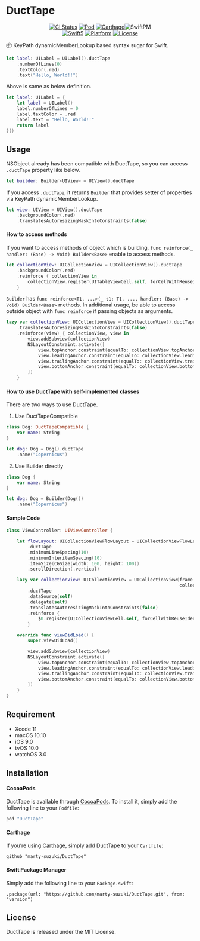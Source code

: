 # DuctTape

<p align="center">
<a href="https://travis-ci.org/marty-suzuki/DuctTape"><img alt="CI Status" src="https://img.shields.io/travis/marty-suzuki/DuctTape.svg?style=flat"/></a>
<a href="https://cocoapods.org/pods/DuctTape"><img alt="Pod" src="https://img.shields.io/cocoapods/v/DuctTape.svg?style=flat"/></a>
<a href="https://github.com/Carthage/Carthage"><img alt="Carthage" src="https://img.shields.io/badge/Carthage-compatible-yellow.svg"/></a
<a href="https://swift.org/package-manager"><img alt="SwiftPM" src="https://img.shields.io/badge/SwiftPM-compatible-green.svg"/></a>
<br/>
<a href="https://developer.apple.com/swift"><img alt="Swift5" src="https://img.shields.io/badge/language-Swift5-orange.svg"/></a>
<a href="https://cocoapods.org/pods/DuctTape"><img alt="Platform" src="https://img.shields.io/cocoapods/p/DuctTape.svg?style=flat"/></a>
<a href="https://cocoapods.org/pods/DuctTape"><img alt="License" src="https://img.shields.io/cocoapods/l/DuctTape.svg?style=flat"/></a>
</p>

📦 KeyPath dynamicMemberLookup based syntax sugar for Swift.

```swift
let label: UILabel = UILabel().ductTape
    .numberOfLines(0)
    .textColor(.red)
    .text("Hello, World!!")
```

Above is same as below definition.

```swift
let label: UILabel = {
    let label = UILabel()
    label.numberOfLines = 0
    label.textColor = .red
    label.text = "Hello, World!!"
    return label
}()
```

## Usage

NSObject already has been compatible with DuctTape, so you can access `.ductTape` property like below.

```swift
let builder: Builder<UIView> = UIView().ductTape
```

If you access `.ductTape`, it returns `Builder` that provides setter of properties via KeyPath dynamicMemberLookup.

```swift
let view: UIView = UIView().ductTape
    .backgroundColor(.red)
    .translatesAutoresizingMaskIntoConstraints(false)
```

#### How to access methods

If you want to access methods of object which is building, `func reinforce(_ handler: (Base) -> Void) Builder<Base>` enable to access methods.

```swift
let collectionView: UICollectionView = UICollectionView().ductTape
    .backgroundColor(.red)
    .reinforce { collectionView in
        collectionView.register(UITableViewCell.self, forCellWithReuseIdentifier: "Cell")
    }
```

`Builder` has `func reinforce<T1, ...>(_ t1: T1, ..., handler: (Base) -> Void) Builder<Base>` methods.
In additional usage, be able to access outside object with `func reinforce` if passing objects as arguments.

```swift
lazy var collectionView: UICollectionView = UICollectionView().ductTape
    .translatesAutoresizingMaskIntoConstraints(false)
    .reinforce(view) { collectionView, view in
        view.addSubview(collectionView)
        NSLayoutConstraint.activate([
            view.topAnchor.constraint(equalTo: collectionView.topAnchor),
            view.leadingAnchor.constraint(equalTo: collectionView.leadingAnchor),
            view.trailingAnchor.constraint(equalTo: collectionView.trailingAnchor),
            view.bottomAnchor.constraint(equalTo: collectionView.bottomAnchor)
        ])
    }
```

#### How to use DuctTape with self-implemented classes

There are two ways to use DuctTape.

1. Use DuctTapeCompatible

```swift
class Dog: DuctTapeCompatible {
    var name: String
}

let dog: Dog = Dog().ductTape
    .name("Copernicus")
```

2. Use Builder directly

```swift
class Dog {
    var name: String
}

let dog: Dog = Builder(Dog())
    .name("Copernicus")
```

#### Sample Code

```swift
class ViewController: UIViewController {

    let flowLayout: UICollectionViewFlowLayout = UICollectionViewFlowLayout()
        .ductTape
        .minimumLineSpacing(10)
        .minimumInteritemSpacing(10)
        .itemSize(CGSize(width: 100, height: 100))
        .scrollDirection(.vertical)

    lazy var collectionView: UICollectionView = UICollectionView(frame: .zero,
                                                                 collectionViewLayout: flowLayout)
        .ductTape
        .dataSource(self)
        .delegate(self)
        .translatesAutoresizingMaskIntoConstraints(false)
        .reinforce {
            $0.register(UICollectionViewCell.self, forCellWithReuseIdentifier: "Cell")
        }

    override func viewDidLoad() {
        super.viewDidLoad()

        view.addSubview(collectionView)
        NSLayoutConstraint.activate([
            view.topAnchor.constraint(equalTo: collectionView.topAnchor),
            view.leadingAnchor.constraint(equalTo: collectionView.leadingAnchor),
            view.trailingAnchor.constraint(equalTo: collectionView.trailingAnchor),
            view.bottomAnchor.constraint(equalTo: collectionView.bottomAnchor)
        ])
    }
}
```

## Requirement

- Xcode 11
- macOS 10.10
- iOS 9.0
- tvOS 10.0
- watchOS 3.0

## Installation

#### CocoaPods

DuctTape is available through [CocoaPods](http://cocoapods.org). To install
it, simply add the following line to your `Podfile`:

```ruby
pod "DuctTape"
```

#### Carthage

If you’re using [Carthage](https://github.com/Carthage/Carthage), simply add
DuctTape to your `Cartfile`:

```
github "marty-suzuki/DuctTape"
```

#### Swift Package Manager

Simply add the following line to your `Package.swift`:

```
.package(url: "https://github.com/marty-suzuki/DuctTape.git", from: "version")
```

## License

DuctTape is released under the MIT License.
